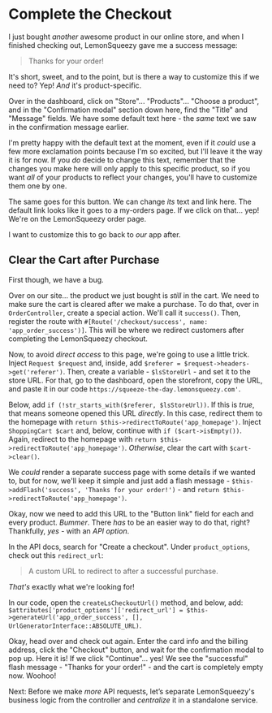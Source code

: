 # Complete the Checkout

I just bought *another* awesome product in our online store, and when I finished
checking out, LemonSqueezy gave me a success message:

> Thanks for your order!

It's short, sweet, and to the point, but is there a way to customize this if we
need to? Yep! *And* it's product-specific.

Over in the dashboard, click on "Store"... "Products"... "Choose a product", and
in the "Confirmation modal" section down here, find the "Title" and "Message"
fields. We have some default text here - the *same* text we saw in the
confirmation message earlier.

I'm pretty happy with the default text at the moment, even if it *could* use a
few more exclamation points because I'm so excited, but I'll leave it the way it
is for now. If you *do* decide to change this text, remember that the changes
you make here will only apply to this specific product, so if you want *all* of
your products to reflect your changes, you'll have to customize them one by one.

The same goes for this button. We can change *its* text and link here. The
default link looks like it goes to a my-orders page. If we click on that... yep!
We're on the LemonSqueezy order page.

I want to customize this to go back to *our* app after.

## Clear the Cart after Purchase

First though, we have a bug.

Over on our site... the product we just bought is *still* in the cart. We
need to make sure the cart is cleared after we make a purchase. To do that, over
in `OrderController`, create a special action. We'll call it `success()`. Then,
register the route with
`#[Route('/checkout/success', name: 'app_order_success')]`. This will be where
we redirect customers after completing the LemonSqueezy checkout.

Now, to avoid *direct access* to this page, we're going to use a little trick.
Inject `Request $request` and, inside, add
`$referer = $request->headers->get('referer')`. Then, create a variable -
`$lsStoreUrl` - and set it to the store URL. For that, go to the dashboard, open
the storefront, copy the URL, and paste it in our code
`https://squeeze-the-day.lemonsqueezy.com'`.

Below, add `if (!str_starts_with($referer, $lsStoreUrl))`. If this is *true*,
that means someone opened this URL *directly*. In this case, redirect them to the homepage
with `return $this->redirectToRoute('app_homepage')`. Inject
`ShoppingCart $cart` and, below, continue with `if ($cart->isEmpty())`.
Again, redirect to the homepage with
`return $this->redirectToRoute('app_homepage')`. *Otherwise*, clear the cart
with `$cart->clear()`.

We *could* render a separate success page with some details if we wanted to, but
for now, we'll keep it simple and just add a flash message -
`$this->addFlash('success', 'Thanks for your order!')` - and
`return $this->redirectToRoute('app_homepage')`.

Okay, now we need to add this URL to the "Button link" field for each and every
product. *Bummer*. There *has* to be an easier way to do that, right?
Thankfully, *yes* - with an *API option*.

In the API docs, search for "Create a checkout". Under `product_options`, check
out this `redirect_url`:

> A custom URL to redirect to after a successful purchase.

*That's* exactly what we're looking for!

In our code, open the `createLsCheckoutUrl()` method, and below, add:
`$attributes['product_options']['redirect_url'] = $this->generateUrl('app_order_success', [], UrlGeneratorInterface::ABSOLUTE_URL)`.

Okay, head over and check out again. Enter the card info and the billing
address, click the "Checkout" button, and wait for the confirmation modal to pop
up. Here it is! If we click "Continue"... yes! We see the "successful" flash
message - "Thanks for your order!" - and the cart is completely empty now.
Woohoo!

Next: Before we make *more* API requests, let’s separate LemonSqueezy's business
logic from the controller and *centralize* it in a standalone service.
